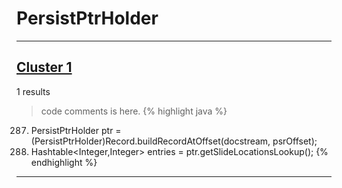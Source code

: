 # PersistPtrHolder

***

## [Cluster 1](./1)
1 results
> code comments is here.
{% highlight java %}
287. PersistPtrHolder ptr = (PersistPtrHolder)Record.buildRecordAtOffset(docstream, psrOffset);
289. Hashtable<Integer,Integer> entries = ptr.getSlideLocationsLookup();
{% endhighlight %}

***

